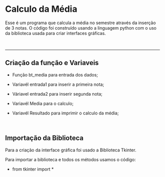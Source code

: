 # Calculo da Média

<p>Esse é um programa que calcula a média no semestre através da inserção de 3 notas. O código foi construído usando a linguagem python com o uso da biblioteca usada para criar interfaces gráficas.</p><br>

---


## Criação da função e Variaveis

- Função bt_media para entrada dos dados; <br>

- Variavél entrada1 para inserir a  primeira nota;<br>

- Váriavel entrada2 para inserir segunda nota; <br>

- Variavél Media para o calculo;<br>

- Variavél Resultado para imprimir o calculo da média;<br>

<br>


## Importação da Biblioteca 

Para a criação da interface gráfica foi usado a Biblioteca  Tkinter. 

Para importar a biblioteca e todos os métodos usamos o código: 

- from tkinter import *













